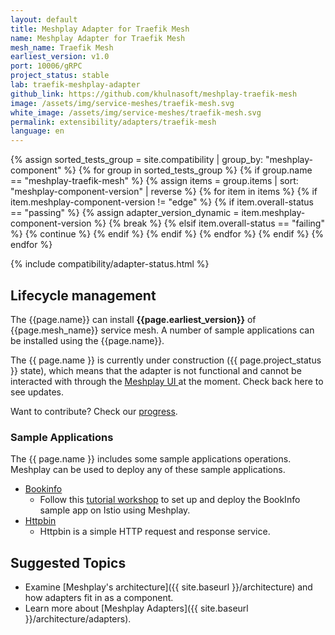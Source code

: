 ```yaml
---
layout: default
title: Meshplay Adapter for Traefik Mesh
name: Meshplay Adapter for Traefik Mesh
mesh_name: Traefik Mesh
earliest_version: v1.0
port: 10006/gRPC
project_status: stable
lab: traefik-meshplay-adapter
github_link: https://github.com/khulnasoft/meshplay-traefik-mesh
image: /assets/img/service-meshes/traefik-mesh.svg
white_image: /assets/img/service-meshes/traefik-mesh.svg
permalink: extensibility/adapters/traefik-mesh
language: en
---
```


{% assign sorted_tests_group = site.compatibility | group_by: "meshplay-component" %}
{% for group in sorted_tests_group %}
      {% if group.name == "meshplay-traefik-mesh" %}
        {% assign items = group.items | sort: "meshplay-component-version" | reverse %}
        {% for item in items %}
          {% if item.meshplay-component-version != "edge" %}
            {% if item.overall-status == "passing" %}
              {% assign adapter_version_dynamic = item.meshplay-component-version %}
              {% break %}
            {% elsif item.overall-status == "failing" %}
              {% continue %}
            {% endif %}
          {% endif %}
        {% endfor %} 
      {% endif %}
{% endfor %}

{% include compatibility/adapter-status.html %}

<!-- {% include adapter-labs.html %} -->

## Lifecycle management

The {{page.name}} can install **{{page.earliest_version}}** of {{page.mesh_name}} service mesh. A number of sample applications can be installed using the {{page.name}}.

The {{ page.name }} is currently under construction ({{ page.project_status }} state), which means that the adapter is not functional and cannot be interacted with through the <a href="{{ site.baseurl }}installation#6-you-will-now-be-directed-to-the-meshplay-ui"> Meshplay UI </a>at the moment. Check back here to see updates.

Want to contribute? Check our [progress]({{page.github_link}}).

### Sample Applications

The {{ page.name }} includes some sample applications operations. Meshplay can be used to deploy any of these sample applications.

- [Bookinfo]({{site.baseurl}}/guides/sample-apps#bookinfo)
  - Follow this [tutorial workshop](https://github.com/khulnasoft/istio-service-mesh-workshop/blob/master/lab-2/README.md) to set up and deploy the BookInfo sample app on Istio using Meshplay.
- [Httpbin]({{site.baseurl}}/guides/sample-apps#httpbin)
  - Httpbin is a simple HTTP request and response service.

## Suggested Topics

- Examine [Meshplay's architecture]({{ site.baseurl }}/architecture) and how adapters fit in as a component.
- Learn more about [Meshplay Adapters]({{ site.baseurl }}/architecture/adapters).
